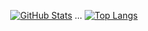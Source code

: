 <div align="center">
  
[![GitHub Stats](https://github-readme-stats.vercel.app/api?username=smallghost42&show_icons=true&theme=nightowl&rank_icon=github)](https://github.com/smallghost42) ... [![Top Langs](https://github-readme-stats.vercel.app/api/top-langs/?username=smallghost42&layout=compact&theme=nightowl)](https://github.com/smallghost42) 
